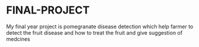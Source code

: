 # FINAL-PROJECT
My final year project is pomegranate disease detection which help farmer to detect the fruit disease and how to treat the fruit and give suggestion of medcines  
